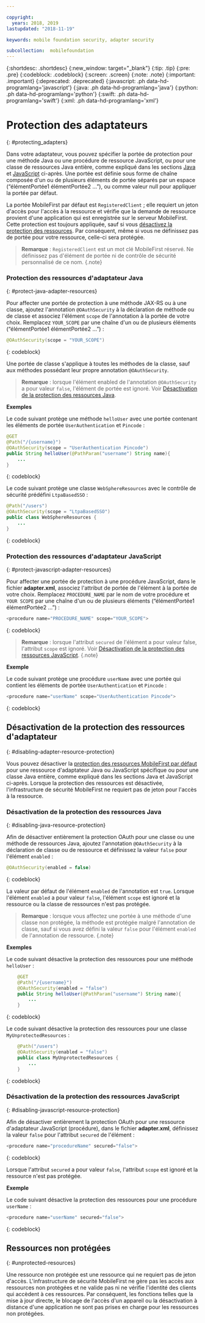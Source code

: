 ```yaml
---

copyright:
  years: 2018, 2019
lastupdated: "2018-11-19"

keywords: mobile foundation security, adapter security

subcollection:  mobilefoundation
---
```


{:shortdesc: .shortdesc}
{:new_window: target="_blank"}
{:tip: .tip}
{:pre: .pre}
{:codeblock: .codeblock}
{:screen: .screen}
{:note: .note}
{:important: .important}
{:deprecated: .deprecated}
{:javascript: .ph data-hd-programlang='javascript'}
{:java: .ph data-hd-programlang='java'}
{:python: .ph data-hd-programlang='python'}
{:swift: .ph data-hd-programlang='swift'}
{:xml: .ph data-hd-programlang='xml'}

# Protection des adaptateurs
{: #protecting_adapters}

Dans votre adaptateur, vous pouvez spécifier la portée de protection pour une méthode Java ou une procédure de ressource JavaScript, ou pour une classe de ressources Java entière, comme expliqué dans les sections [Java](#protect-java-adapter-resources) et [JavaScript](#protect-javascript-adapter-resources) ci-après. Une portée est définie sous forme de chaîne composée d'un ou de plusieurs éléments de portée séparés par un espace (“élémentPortée1 élémentPortée2 …”), ou comme valeur null pour appliquer la portée par défaut.

La portée MobileFirst par défaut est `RegisteredClient` ; elle requiert un jeton d'accès pour l'accès à la ressource et vérifie que la demande de ressource provient d'une application qui est enregistrée sur le serveur MobileFirst. Cette protection est toujours appliquée, sauf si vous [désactivez la protection des ressources](#disabling-resource-protection). Par conséquent, même si vous ne définissez pas de portée pour votre ressource, celle-ci sera protégée.

>**Remarque** : `RegisteredClient` est un mot clé MobileFirst réservé. Ne définissez pas d'élément de portée ni de contrôle de sécurité personnalisé de ce nom.
{.note}

### Protection des ressources d'adaptateur Java
{: #protect-java-adapter-resources}

Pour affecter une portée de protection à une méthode JAX-RS ou à une classe, ajoutez l'annotation `@OAuthSecurity` à la déclaration de méthode ou de classe et associez l'élément `scope` de l'annotation à la portée de votre choix. Remplacez `YOUR_SCOPE` par une chaîne d'un ou de plusieurs éléments (“élémentPortée1 élémentPortée2 …”) :

```java
@OAuthSecurity(scope = "YOUR_SCOPE")
```
{: codeblock}

Une portée de classe s'applique à toutes les méthodes de la classe, sauf aux méthodes possédant leur propre annotation `@OAuthSecurity`.

>**Remarque** : lorsque l'élément enabled de l'annotation `@OAuthSecurity` a pour valeur `false`, l'élément de portée est ignoré. Voir [Désactivation de la protection des ressources Java](#disabling-java-resource-protection).

**Exemples**

Le code suivant protège une méthode `helloUser` avec une portée contenant les éléments de portée `UserAuthentication` et `Pincode` :

```java
@GET
@Path("/{username}")
@OAuthSecurity(scope = "UserAuthentication Pincode")
public String helloUser(@PathParam("username") String name){
    ...
}
```
{: codeblock}

Le code suivant protège une classe `WebSphereResources` avec le contrôle de sécurité prédéfini `LtpaBasedSSO` :

```java
@Path("/users")
@OAuthSecurity(scope = "LtpaBasedSSO")
public class WebSphereResources {
    ...
}
```
{: codeblock}

### Protection des ressources d'adaptateur JavaScript
{: #protect-javascript-adapter-resources}

Pour affecter une portée de protection à une procédure JavaScript, dans le fichier **adapter.xml**, associez l'attribut de portée de l'élément <procedure> à la portée de votre choix. Remplacez `PROCEDURE_NAME` par le nom de votre procédure et `YOUR SCOPE` par une chaîne d'un ou de plusieurs éléments (“élémentPortée1 élémentPortée2 …”) :

```javascript
<procedure name="PROCEDURE_NAME" scope="YOUR_SCOPE">
```
{: codeblock}

>**Remarque** : lorsque l'attribut `secured` de l'élément <procedure> a pour valeur false, l'attribut `scope` est ignoré. Voir [Désactivation de la protection des ressources JavaScript](#disabling-javascript-resource-protection).
{.note}

**Exemple**

Le code suivant protège une procédure `userName` avec une portée qui contient les éléments de portée
`UserAuthentication` et `Pincode` :

```javascript
<procedure name="userName" scope="UserAuthentication Pincode">
```
{: codeblock}

## Désactivation de la protection des ressources d'adaptateur
{: #disabling-adapter-resource-protection}

Vous pouvez désactiver la [protection des ressources MobileFirst par défaut](#protecting_adapters_resources) pour une ressource d'adaptateur Java ou JavaScript spécifique ou pour une classe Java entière, comme expliqué dans les sections Java et JavaScript ci-après. Lorsque la protection des ressources est désactivée, l'infrastructure de sécurité MobileFirst ne requiert pas de jeton pour l'accès à la ressource.

### Désactivation de la protection des ressources Java
{: #disabling-java-resource-protection}

Afin de désactiver entièrement la protection OAuth pour une classe ou une méthode de ressources Java, ajoutez l'annotation `@OAuthSecurity` à la déclaration de classe ou de ressource et définissez la valeur `false` pour l'élément `enabled` :

```java
@OAuthSecurity(enabled = false)
```
{: codeblock}

La valeur par défaut de l'élément `enabled` de l'annotation est `true`. Lorsque l'élément `enabled` a pour valeur `false`, l'élément `scope` est ignoré et la ressource ou la classe de ressources n'est pas protégée.

>**Remarque** : lorsque vous affectez une portée à une méthode d'une classe non protégée, la méthode est protégée malgré l'annotation de classe, sauf si vous avez défini la valeur `false` pour l'élément `enabled` de l'annotation de ressource.
{.note}

**Exemples**

Le code suivant désactive la protection des ressources pour une méthode `helloUser` :

```java
    @GET
    @Path("/{username}")
    @OAuthSecurity(enabled = "false")
    public String helloUser(@PathParam("username") String name){
        ...
    }
```
{: codeblock}

Le code suivant désactive la protection des ressources pour une classe `MyUnprotectedResources` :

```java
    @Path("/users")
    @OAuthSecurity(enabled = "false")
    public class MyUnprotectedResources {
        ...
    }
```
{: codeblock}

### Désactivation de la protection des ressources JavaScript
{: #disabling-javascript-resource-protection}

Afin de désactiver entièrement la protection OAuth pour une ressource d'adaptateur JavaScript (procédure), dans le fichier **adapter.xml**, définissez la valeur `false` pour l'attribut `secured` de l'élément <procedure> :

```javascript
<procedure name="procedureName" secured="false">
```
{: codeblock}

Lorsque l'attribut `secured` a pour valeur `false`, l'attribut `scope` est ignoré et la ressource n'est pas protégée.

**Exemple**

Le code suivant désactive la protection des ressources pour une procédure `userName` :

```javascript
<procedure name="userName" secured="false">
```
{: codeblock}

## Ressources non protégées
{: #unprotected-resources}

Une ressource non protégée est une ressource qui ne requiert pas de jeton d'accès. L'infrastructure de sécurité MobileFirst ne gère pas les accès aux ressources non protégées et ne valide pas ni ne vérifie l'identité des clients qui accèdent à ces ressources. Par conséquent, les fonctions telles que la mise à jour directe, le blocage de l'accès d'un appareil ou la désactivation à distance d'une application ne sont pas prises en charge pour les ressources non protégées.

